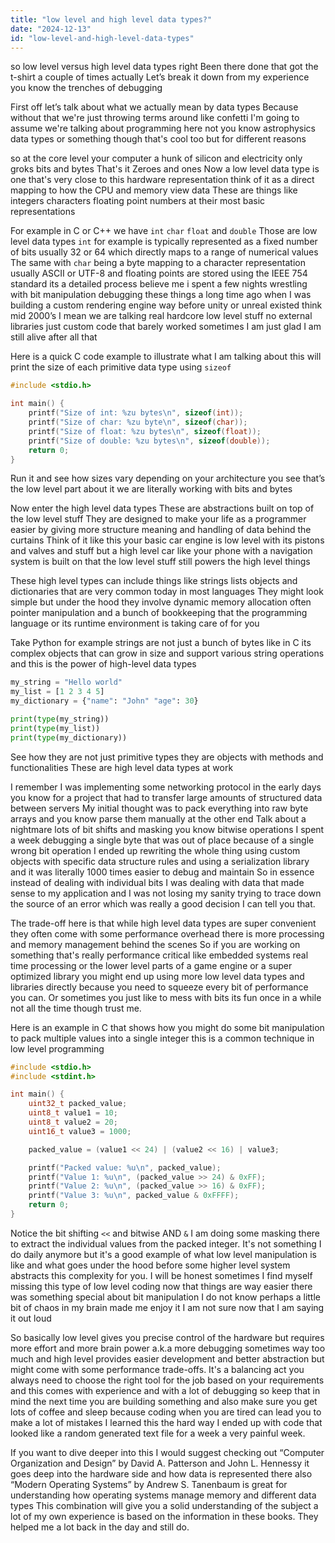 ```yaml
---
title: "low level and high level data types?"
date: "2024-12-13"
id: "low-level-and-high-level-data-types"
---
```


 so low level versus high level data types right Been there done that got the t-shirt a couple of times actually Let’s break it down from my experience you know the trenches of debugging

First off let’s talk about what we actually mean by data types Because without that we're just throwing terms around like confetti I'm going to assume we're talking about programming here not you know astrophysics data types or something though that's cool too but for different reasons

 so at the core level your computer a hunk of silicon and electricity only groks bits and bytes That's it Zeroes and ones Now a low level data type is one that's very close to this hardware representation think of it as a direct mapping to how the CPU and memory view data These are things like integers characters floating point numbers at their most basic representations

For example in C or C++ we have `int` `char` `float` and `double` Those are low level data types `int` for example is typically represented as a fixed number of bits usually 32 or 64 which directly maps to a range of numerical values The same with `char` being a byte mapping to a character representation usually ASCII or UTF-8 and floating points are stored using the IEEE 754 standard its a detailed process believe me i spent a few nights wrestling with bit manipulation debugging these things a long time ago when I was building a custom rendering engine way before unity or unreal existed think mid 2000’s I mean we are talking real hardcore low level stuff no external libraries just custom code that barely worked sometimes I am just glad I am still alive after all that

Here is a quick C code example to illustrate what I am talking about this will print the size of each primitive data type using `sizeof`

```c
#include <stdio.h>

int main() {
    printf("Size of int: %zu bytes\n", sizeof(int));
    printf("Size of char: %zu byte\n", sizeof(char));
    printf("Size of float: %zu bytes\n", sizeof(float));
    printf("Size of double: %zu bytes\n", sizeof(double));
    return 0;
}

```

Run it and see how sizes vary depending on your architecture you see that’s the low level part about it we are literally working with bits and bytes

Now enter the high level data types These are abstractions built on top of the low level stuff They are designed to make your life as a programmer easier by giving more structure meaning and handling of data behind the curtains Think of it like this your basic car engine is low level with its pistons and valves and stuff but a high level car like your phone with a navigation system is built on that the low level stuff still powers the high level things

These high level types can include things like strings lists objects and dictionaries that are very common today in most languages They might look simple but under the hood they involve dynamic memory allocation often pointer manipulation and a bunch of bookkeeping that the programming language or its runtime environment is taking care of for you

Take Python for example strings are not just a bunch of bytes like in C its complex objects that can grow in size and support various string operations and this is the power of high-level data types

```python
my_string = "Hello world"
my_list = [1 2 3 4 5]
my_dictionary = {"name": "John" "age": 30}

print(type(my_string))
print(type(my_list))
print(type(my_dictionary))
```

See how they are not just primitive types they are objects with methods and functionalities These are high level data types at work

I remember I was implementing some networking protocol in the early days you know for a project that had to transfer large amounts of structured data between servers My initial thought was to pack everything into raw byte arrays and you know parse them manually at the other end Talk about a nightmare lots of bit shifts and masking you know bitwise operations I spent a week debugging a single byte that was out of place because of a single wrong bit operation I ended up rewriting the whole thing using custom objects with specific data structure rules and using a serialization library and it was literally 1000 times easier to debug and maintain So in essence instead of dealing with individual bits I was dealing with data that made sense to my application and I was not losing my sanity trying to trace down the source of an error which was really a good decision I can tell you that.

The trade-off here is that while high level data types are super convenient they often come with some performance overhead there is more processing and memory management behind the scenes So if you are working on something that's really performance critical like embedded systems real time processing or the lower level parts of a game engine or a super optimized library you might end up using more low level data types and libraries directly because you need to squeeze every bit of performance you can. Or sometimes you just like to mess with bits its fun once in a while not all the time though trust me.

Here is an example in C that shows how you might do some bit manipulation to pack multiple values into a single integer this is a common technique in low level programming

```c
#include <stdio.h>
#include <stdint.h>

int main() {
    uint32_t packed_value;
    uint8_t value1 = 10;
    uint8_t value2 = 20;
    uint16_t value3 = 1000;

    packed_value = (value1 << 24) | (value2 << 16) | value3;

    printf("Packed value: %u\n", packed_value);
    printf("Value 1: %u\n", (packed_value >> 24) & 0xFF);
    printf("Value 2: %u\n", (packed_value >> 16) & 0xFF);
    printf("Value 3: %u\n", packed_value & 0xFFFF);
    return 0;
}

```

Notice the bit shifting `<<` and bitwise AND `&` I am doing some masking there to extract the individual values from the packed integer. It's not something I do daily anymore but it's a good example of what low level manipulation is like and what goes under the hood before some higher level system abstracts this complexity for you. I will be honest sometimes I find myself missing this type of low level coding now that things are way easier there was something special about bit manipulation I do not know perhaps a little bit of chaos in my brain made me enjoy it I am not sure now that I am saying it out loud

So basically low level gives you precise control of the hardware but requires more effort and more brain power a.k.a more debugging sometimes way too much and high level provides easier development and better abstraction but might come with some performance trade-offs. It's a balancing act you always need to choose the right tool for the job based on your requirements and this comes with experience and with a lot of debugging so keep that in mind the next time you are building something and also make sure you get lots of coffee and sleep because coding when you are tired can lead you to make a lot of mistakes I learned this the hard way I ended up with code that looked like a random generated text file for a week a very painful week.

If you want to dive deeper into this I would suggest checking out “Computer Organization and Design” by David A. Patterson and John L. Hennessy it goes deep into the hardware side and how data is represented there also “Modern Operating Systems” by Andrew S. Tanenbaum is great for understanding how operating systems manage memory and different data types This combination will give you a solid understanding of the subject a lot of my own experience is based on the information in these books. They helped me a lot back in the day and still do.

